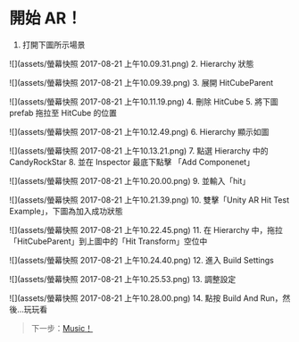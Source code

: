 # 開始 AR！

1. 打開下圖所示場景

![](assets/螢幕快照 2017-08-21 上午10.09.31.png)
2. Hierarchy 狀態

![](assets/螢幕快照 2017-08-21 上午10.09.39.png)
3. 展開 HitCubeParent

![](assets/螢幕快照 2017-08-21 上午10.11.19.png)
4. 刪除 HitCube
5. 將下圖 prefab 拖拉至 HitCube 的位置

![](assets/螢幕快照 2017-08-21 上午10.12.49.png)
6. Hierarchy 顯示如圖

![](assets/螢幕快照 2017-08-21 上午10.13.21.png)
7. 點選 Hierarchy 中的 CandyRockStar
8. 並在 Inspector 最底下點擊 「Add Componenet」

![](assets/螢幕快照 2017-08-21 上午10.20.00.png)
9. 並輸入「hit」

![](assets/螢幕快照 2017-08-21 上午10.21.39.png)
10. 雙擊「Unity AR Hit Test Example」，下圖為加入成功狀態

![](assets/螢幕快照 2017-08-21 上午10.22.45.png)
11. 在 Hierarchy 中，拖拉「HitCubeParent」到上圖中的「Hit Transform」空位中

![](assets/螢幕快照 2017-08-21 上午10.24.40.png)
12. 進入 Build Settings

![](assets/螢幕快照 2017-08-21 上午10.25.53.png)
13. 調整設定

![](assets/螢幕快照 2017-08-21 上午10.28.00.png)
14. 點按 Build And Run，然後...玩玩看

> 下一步：[Music！](/music.md)
